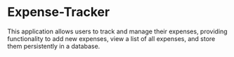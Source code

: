 # Expense-Tracker
 This application allows users to track and manage their expenses, providing functionality to add new expenses, view a list of all expenses, and store them persistently in a database.
